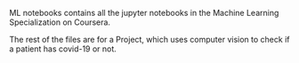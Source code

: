ML notebooks contains all the jupyter notebooks in the Machine Learning Specialization on Coursera.

The rest of the files are for a Project, which uses computer vision to check if a patient has covid-19 or not.
